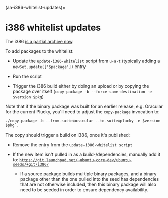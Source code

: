 (aa-i386-whitelist-updates)=
# i386 whitelist updates

The i386 [is a partial archive now](https://wiki.ubuntu.com/i386).

To add packages to the whitelist:

* Update the `update-i386-whitelist` script from `u-a-t` (typically adding a
  `newSet.update(['$package'])` entry

* Run the script

* Trigger the i386 build either by doing an upload or by copying the package
  over itself (`copy-package -b --force-same-destination -e $version $pkg`)

Note that if the binary package was built for an earlier release, e.g. Oracular
for the current Plucky, you'll need to adjust the `copy-package` invocation to:

```none
./copy-package -b --from-suite=oracular --to-suite=plucky -e $version $pkg`.
```

The copy should trigger a build on i386, once it's published:

* Remove the entry from the `update-i386-whitelist script`

* If the new item isn't pulled in as a build-/dependencies, manually add it to:
  [`https://git.launchpad.net/~ubuntu-core-dev/ubuntu-seeds/+git/i386/`](https://git.launchpad.net/~ubuntu-core-dev/ubuntu-seeds/+git/i386/)

  * If a source package builds multiple binary packages, and a binary package
    other than the one pulled into the seed has dependencies that are not
    otherwise included, then this binary package will also need to be seeded in
    order to ensure dependency availability.

